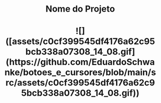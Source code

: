 <h1 align="center">Nome do Projeto</h1>

<h1 align="center">
  ![]([assets/c0cf399545df4176a62c95bcb338a07308_14_08.gif](https://github.com/EduardoSchwanke/botoes_e_cursores/blob/main/src/assets/c0cf399545df4176a62c95bcb338a07308_14_08.gif))
</h1>
